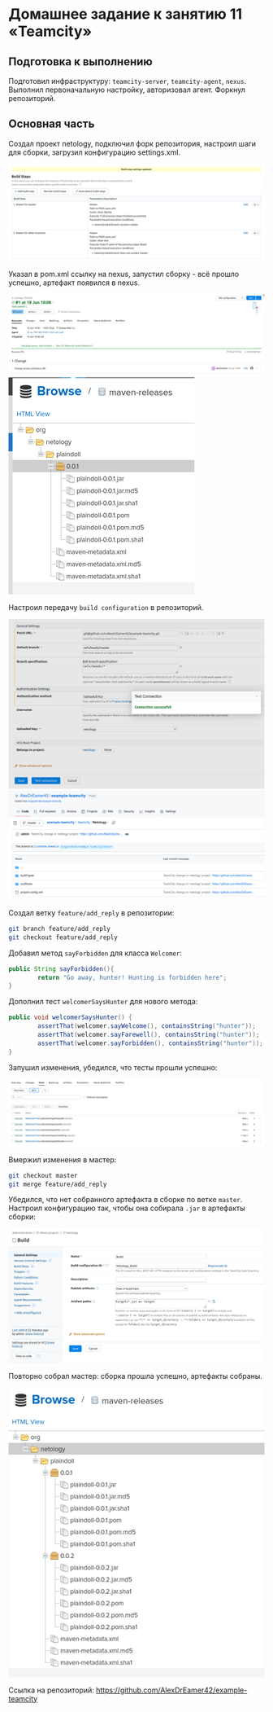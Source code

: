 # Домашнее задание к занятию 11 «Teamcity»


## Подготовка к выполнению

Подготовил инфраструктуру: `teamcity-server`, `teamcity-agent`, `nexus`.
Выполнил первоначальную настройку, авторизовал агент.
Форкнул репозиторий.

## Основная часть

Создал проект netology, подключил форк репозитория, настроил шаги для сборки, загрузил конфигурацию settings.xml.

![01-build steps.png](images%2F01-build-steps.png)

Указал в pom.xml ссылку на nexus, запустил сборку - всё прошло успешно, артефакт появился в nexus.

![02-build.png](images%2F02-build.png)
![03-nexus.png](images%2F03-nexus.png)

Настроил передачу `build configuration` в репозиторий.

![04-git-settings.png](images%2F04-git-settings.png)
![05-git.png](images%2F05-git.png)

Создал ветку `feature/add_reply` в репозитории:
```bash
git branch feature/add_reply
git checkout feature/add_reply
```
Добавил метод `sayForbidden` для класса `Welcomer`:

```java
public String sayForbidden(){
        return "Go away, hunter! Hunting is forbidden here";
}
```
Дополнил тест `welcomerSaysHunter` для нового метода:
```java
public void welcomerSaysHunter() {
        assertThat(welcomer.sayWelcome(), containsString("hunter"));
        assertThat(welcomer.sayFarewell(), containsString("hunter"));
        assertThat(welcomer.sayForbidden(), containsString("hunter"));
}
```
Запушил изменения, убедился, что тесты прошли успешно:

![06-test.png](images%2F06-test.png)

Вмержил изменения в мастер:
```bash
git checkout master
git merge feature/add_reply
```

Убедился, что нет собранного артефакта в сборке по ветке `master`. Настроил конфигурацию так, чтобы она собирала `.jar` в артефакты сборки:

![07-artifacts.png](images%2F07-artifacts.png)

Повторно собрал мастер: сборка прошла успешно, артефакты собраны.

![08-nexus2.png](images%2F08-nexus2.png)


Ссылка на репозиторий: https://github.com/AlexDrEamer42/example-teamcity



